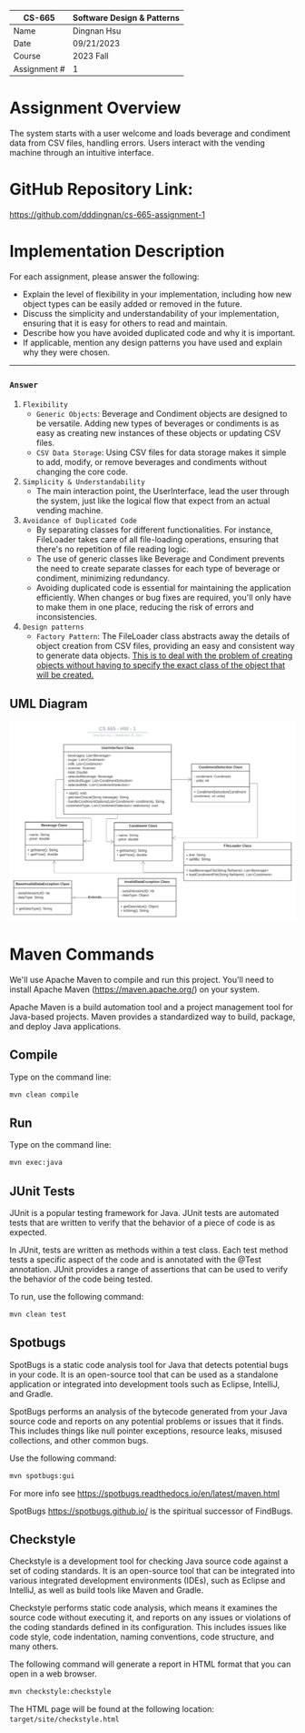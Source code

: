 | CS-665       | Software Design & Patterns |
| ------------ | -------------------------- |
| Name         | Dingnan Hsu                |
| Date         | 09/21/2023                 |
| Course       | 2023 Fall                  |
| Assignment # | 1                          |

# Assignment Overview

The system starts with a user welcome and loads beverage and condiment data from CSV files, handling errors. Users interact with the vending machine through an intuitive interface.

# GitHub Repository Link:

https://github.com/dddingnan/cs-665-assignment-1

# Implementation Description

For each assignment, please answer the following:

- Explain the level of flexibility in your implementation, including how new object types can
  be easily added or removed in the future.
- Discuss the simplicity and understandability of your implementation, ensuring that it is
  easy for others to read and maintain.
- Describe how you have avoided duplicated code and why it is important.
- If applicable, mention any design patterns you have used and explain why they were
  chosen.

---

### `Answer`

1. `Flexibility`
   - `Generic Objects`: Beverage and Condiment objects are designed to be versatile. Adding new types of beverages or condiments is as easy as creating new instances of these objects or updating CSV files.
   - `CSV Data Storage`: Using CSV files for data storage makes it simple to add, modify, or remove beverages and condiments without changing the core code.
2. `Simplicity & Understandability`
   - The main interaction point, the UserInterface, lead the user through the system, just like the logical flow that expect from an actual vending machine.
3. `Avoidance of Duplicated Code`
   - By separating classes for different functionalities. For instance, FileLoader takes care of all file-loading operations, ensuring that there's no repetition of file reading logic.
   - The use of generic classes like Beverage and Condiment prevents the need to create separate classes for each type of beverage or condiment, minimizing redundancy.
   - Avoiding duplicated code is essential for maintaining the application efficiently. When changes or bug fixes are required, you'll only have to make them in one place, reducing the risk of errors and inconsistencies.
4. `Design patterns`
   - `Factory Pattern`: The FileLoader class abstracts away the details of object creation from CSV files, providing an easy and consistent way to generate data objects. [This is to deal with the problem of creating objects without having to specify the exact class of the object that will be created.](https://en.wikipedia.org/wiki/Factory_method_pattern)

## UML Diagram

![UML Diagram](UML.svg)

# Maven Commands

We'll use Apache Maven to compile and run this project. You'll need to install Apache Maven (https://maven.apache.org/) on your system.

Apache Maven is a build automation tool and a project management tool for Java-based projects. Maven provides a standardized way to build, package, and deploy Java applications.

## Compile

Type on the command line:

```bash
mvn clean compile
```

## Run

Type on the command line:

```bash
mvn exec:java
```

## JUnit Tests

JUnit is a popular testing framework for Java. JUnit tests are automated tests that are written to verify that the behavior of a piece of code is as expected.

In JUnit, tests are written as methods within a test class. Each test method tests a specific aspect of the code and is annotated with the @Test annotation. JUnit provides a range of assertions that can be used to verify the behavior of the code being tested.

To run, use the following command:

```bash
mvn clean test
```

## Spotbugs

SpotBugs is a static code analysis tool for Java that detects potential bugs in your code. It is an open-source tool that can be used as a standalone application or integrated into development tools such as Eclipse, IntelliJ, and Gradle.

SpotBugs performs an analysis of the bytecode generated from your Java source code and reports on any potential problems or issues that it finds. This includes things like null pointer exceptions, resource leaks, misused collections, and other common bugs.

Use the following command:

```bash
mvn spotbugs:gui
```

For more info see
https://spotbugs.readthedocs.io/en/latest/maven.html

SpotBugs https://spotbugs.github.io/ is the spiritual successor of FindBugs.

## Checkstyle

Checkstyle is a development tool for checking Java source code against a set of coding standards. It is an open-source tool that can be integrated into various integrated development environments (IDEs), such as Eclipse and IntelliJ, as well as build tools like Maven and Gradle.

Checkstyle performs static code analysis, which means it examines the source code without executing it, and reports on any issues or violations of the coding standards defined in its configuration. This includes issues like code style, code indentation, naming conventions, code structure, and many others.

The following command will generate a report in HTML format that you can open in a web browser.

```bash
mvn checkstyle:checkstyle
```

The HTML page will be found at the following location:
`target/site/checkstyle.html`
